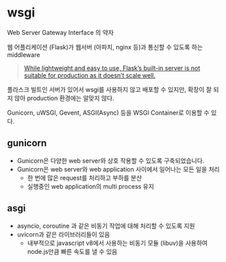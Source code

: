 # wsgi 

Web Server Gateway Interface 의 약자

웹 어플리케이션 (Flask)가 웹서버 (아파치, nginx 등)과 통신할 수 있도록 하는 middleware

> [While lightweight and easy to use, Flask’s built-in server is not suitable for production as it doesn’t scale well.](https://flask.palletsprojects.com/en/1.1.x/deploying/)

플라스크 빌트인 서버가 있어서 wsgi를 사용하지 않고 배포할 수 있지만, 확장이 잘 되지 않아 production 환경에는 알맞지 않다.

Gunicorn, uWSGI, Gevent, ASGI(Async) 등을 WSGI Container로 이용할 수 있다.


## gunicorn 

- Gunicorn은 다양한 web server와 상호 작용할 수 있도록 구축되었습니다.
- Gunicorn은 web server와 web application 사이에서 일어나는 모든 일을 처리
  - 한 번에 많은 request를 처리하고 부하를 분산
  - 실행중인 web application의 multi process 유지


## asgi
- asyncio, coroutine 과 같은 비동기 작업에 대해 처리할 수 있도록 지원
- uvicorn과 같은 라이브러리들이 있음
  - 내부적으로 javascript v8에서 사용하는 비동기 모듈 (libuv)을 사용하여 node.js만큼 빠른 속도를 낼 수 있음

